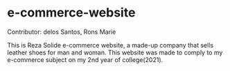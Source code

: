 # e-commerce-website
Contributor: delos Santos, Rons Marie

This is Reza Solide e-commerce website, a made-up company that sells leather shoes for man and woman.
This website was made to comply to my e-commerce subject on my 2nd year of college(2021).
